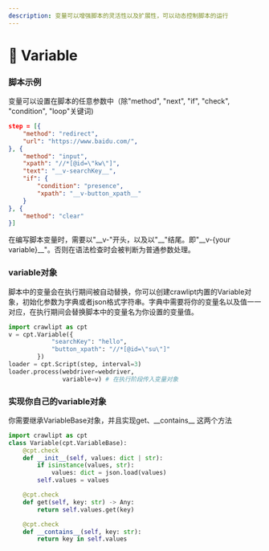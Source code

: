 ```yaml
---
description: 变量可以增强脚本的灵活性以及扩展性，可以动态控制脚本的运行
---
```


# 🐻 Variable

### 脚本示例

变量可以设置在脚本的任意参数中（除"method", "next", "if", "check", "condition", "loop"关键词)

```json
step = [{
    "method": "redirect",
    "url": "https://www.baidu.com/",
}, {
    "method": "input",
    "xpath": "//*[@id=\"kw\"]",
    "text": "__v-searchKey__",
    "if": {
        "condition": "presence",
        "xpath": "__v-button_xpath__"
    }
}, {
    "method": "clear"
}]
```

在编写脚本变量时，需要以"\_\_v-"开头，以及以"\_\_"结尾。即"\_\_v-{your variable}\_\_"。否则在语法检查时会被判断为普通参数处理。

### variable对象

脚本中的变量会在执行期间被自动替换，你可以创建crawlipt内置的Variable对象，初始化参数为字典或者json格式字符串。字典中需要将你的变量名以及值一一对应，在执行期间会替换脚本中的变量名为你设置的变量值。

```python
import crawlipt as cpt
v = cpt.Variable({
            "searchKey": "hello",
            "button_xpath": "//*[@id=\"su\"]"
        })
loader = cpt.Script(step, interval=3)
loader.process(webdriver=webdriver,
               variable=v) # 在执行阶段传入变量对象
```

### 实现你自己的variable对象

你需要继承VariableBase对象，并且实现get、\_\_contains\_\_ 这两个方法

```python
import crawlipt as cpt
class Variable(cpt.VariableBase):
    @cpt.check
    def __init__(self, values: dict | str):
        if isinstance(values, str):
            values: dict = json.load(values)
        self.values = values

    @cpt.check
    def get(self, key: str) -> Any:
        return self.values.get(key)

    @cpt.check
    def __contains__(self, key: str):
        return key in self.values
```
